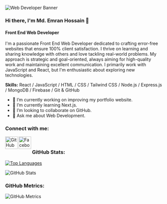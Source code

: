 ![Web Developer Banner](https://w0.peakpx.com/wallpaper/787/387/HD-wallpaper-code-programming-it-technology-dual-wide-background-code-programmer.jpg)

### Hi there, I'm Md. Emran Hossain 👋
#### Front End Web Developer

I'm a passionate Front End Web Developer dedicated to crafting error-free websites that ensure 100% client satisfaction. I thrive on learning and sharing knowledge with others and love tackling real-world problems. My approach is strategic and goal-oriented, always aiming for high-quality work and maintaining excellent communication. I primarily work with JavaScript and React, but I'm enthusiastic about exploring new technologies.

**Skills:** React / JavaScript / HTML / CSS / Tailwind CSS / Node.js / Express.js / MongoDB / Firebase / Git & GitHub

- 🔭 I’m currently working on improving my portfolio website.
- 🌱 I’m currently learning Next.js.
- 👯 I’m looking to collaborate on GitHub.
- 💬 Ask me about Web Development.

### Connect with me:

[<img align="left" alt="GitHub" width="40px" src="https://cdn.jsdelivr.net/npm/simple-icons@3.0.1/icons/github.svg" />](https://github.com/Emrandu1989)
[<img align="left" alt="Facebook" width="40px" src="https://cdn.jsdelivr.net/npm/simple-icons@3.0.1/icons/facebook.svg" />](https://www.facebook.com/Emrandu1989)

<br />

### GitHub Stats:

[![Top Languages](https://github-readme-stats.vercel.app/api/top-langs/?username=Emrandu1989&layout=compact)](https://github.com/anuraghazra/github-readme-stats)

![GitHub Stats](https://github-readme-stats.vercel.app/api?username=Emrandu1989&show_icons=true&count_private=true)

### GitHub Metrics:

![GitHub Metrics](https://metrics.lecoq.io/Emrandu1989)


